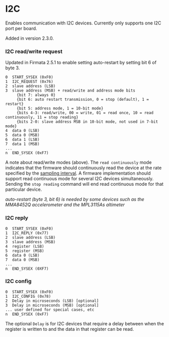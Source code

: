 # I2C

Enables communication with I2C devices. Currently only supports one I2C port per board.

Added in version 2.3.0.

### I2C read/write request

Updated in Firmata 2.5.1 to enable setting auto-restart by setting bit 6 of byte 3.

```
0  START_SYSEX (0xF0)
1  I2C_REQUEST (0x76)
2  slave address (LSB)
3  slave address (MSB) + read/write and address mode bits
     {bit 7: always 0}
     {bit 6: auto restart transmission, 0 = stop (default), 1 = restart}
     {bit 5: address mode, 1 = 10-bit mode}
     {bits 4-3: read/write, 00 = write, 01 = read once, 10 = read continuously, 11 = stop reading}
     {bits 2-0: slave address MSB in 10-bit mode, not used in 7-bit mode}
4  data 0 (LSB)
5  data 0 (MSB)
6  data 1 (LSB)
7  data 1 (MSB)
...
n  END_SYSEX (0xF7)
```

A note about read/write modes (above). The ```read continuously``` mode indicates that
the firmware should continuously read the device at the rate specified by the
[sampling interval](https://github.com/firmata/protocol/blob/master/protocol.md). A firmware implementation should support read continuous mode
for several I2C devices simultaneously. Sending the ```stop reading``` command will
end read continuous mode for that particular device.

*auto-restart (byte 3, bit 6) is needed by some devices such as the MMA8452Q accelerometer and the MPL3115As altimeter*


### I2C reply

```
0  START_SYSEX (0xF0)
1  I2C_REPLY (0x77)
2  slave address (LSB)
3  slave address (MSB)
4  register (LSB)
5  register (MSB)
6  data 0 (LSB)
7  data 0 (MSB)
...
n  END_SYSEX (0XF7)
```

### I2C config

```
0  START_SYSEX (0xF0)
1  I2C_CONFIG (0x78)
2  Delay in microseconds (LSB) [optional]
3  Delay in microseconds (MSB) [optional]
... user defined for special cases, etc
n  END_SYSEX (0xF7)
```

The optional ```Delay``` is for I2C devices that require a delay between when the
register is written to and the data in that register can be read.
